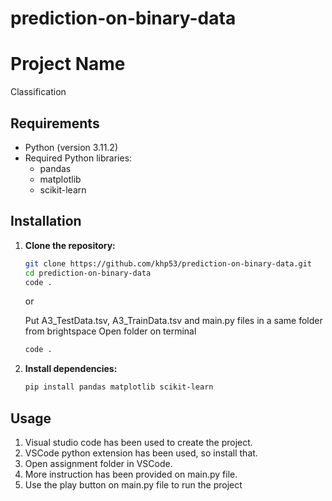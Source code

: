 # prediction-on-binary-data

# Project Name

Classification

## Requirements

- Python (version 3.11.2)
- Required Python libraries:
  - pandas
  - matplotlib
  - scikit-learn

## Installation

1. **Clone the repository:**

    ```bash
    git clone https://github.com/khp53/prediction-on-binary-data.git
    cd prediction-on-binary-data
    code .
    ```

    or

    Put A3_TestData.tsv, A3_TrainData.tsv and main.py files in a same folder from brightspace
    Open folder on terminal
    ```bash
    code .
    ```


3. **Install dependencies:**

    ```bash
    pip install pandas matplotlib scikit-learn
    ```

## Usage

1. Visual studio code has been used to create the project.
2. VSCode python extension has been used, so install that.
3. Open assignment folder in VSCode.
4. More instruction has been provided on main.py file.
5. Use the play button on main.py file to run the project